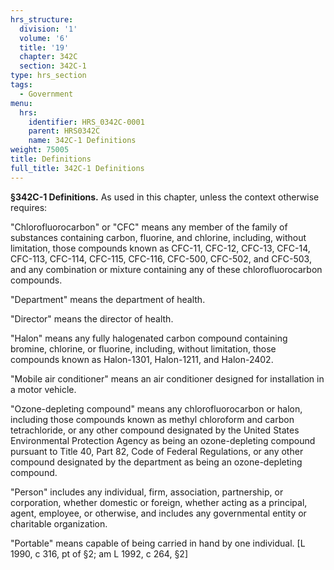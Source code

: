 ```yaml
---
hrs_structure:
  division: '1'
  volume: '6'
  title: '19'
  chapter: 342C
  section: 342C-1
type: hrs_section
tags:
  - Government
menu:
  hrs:
    identifier: HRS_0342C-0001
    parent: HRS0342C
    name: 342C-1 Definitions
weight: 75005
title: Definitions
full_title: 342C-1 Definitions
---
```

**§342C-1 Definitions.** As used in this chapter, unless the context otherwise requires:

"Chlorofluorocarbon" or "CFC" means any member of the family of substances containing carbon, fluorine, and chlorine, including, without limitation, those compounds known as CFC-11, CFC-12, CFC-13, CFC-14, CFC-113, CFC-114, CFC-115, CFC-116, CFC-500, CFC-502, and CFC-503, and any combination or mixture containing any of these chlorofluorocarbon compounds.

"Department" means the department of health.

"Director" means the director of health.

"Halon" means any fully halogenated carbon compound containing bromine, chlorine, or fluorine, including, without limitation, those compounds known as Halon-1301, Halon-1211, and Halon-2402.

"Mobile air conditioner" means an air conditioner designed for installation in a motor vehicle.

"Ozone-depleting compound" means any chlorofluorocarbon or halon, including those compounds known as methyl chloroform and carbon tetrachloride, or any other compound designated by the United States Environmental Protection Agency as being an ozone-depleting compound pursuant to Title 40, Part 82, Code of Federal Regulations, or any other compound designated by the department as being an ozone-depleting compound.

"Person" includes any individual, firm, association, partnership, or corporation, whether domestic or foreign, whether acting as a principal, agent, employee, or otherwise, and includes any governmental entity or charitable organization.

"Portable" means capable of being carried in hand by one individual. [L 1990, c 316, pt of §2; am L 1992, c 264, §2]
